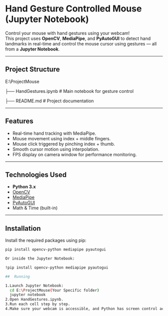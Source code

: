 #  Hand Gesture Controlled Mouse (Jupyter Notebook)

Control your mouse with hand gestures using your webcam!  
This project uses **OpenCV**, **MediaPipe**, and **PyAutoGUI** to detect hand landmarks in real-time and control the mouse cursor using gestures — all from a **Jupyter Notebook**.

---

##  Project Structure

E:\ProjectMouse

├── HandGestures.ipynb # Main notebook for gesture control

├── README.md # Project documentation


---

##  Features

-  Real-time hand tracking with MediaPipe.
-  Mouse movement using index + middle fingers.
-  Mouse click triggered by pinching index + thumb.
-  Smooth cursor motion using interpolation.
-  FPS display on camera window for performance monitoring.

---

##  Technologies Used

- **Python 3.x**
- [OpenCV](https://opencv.org/)
- [MediaPipe](https://mediapipe.dev/)
- [PyAutoGUI](https://pyautogui.readthedocs.io/en/latest/)
- Math & Time (built-in)

---

##  Installation

Install the required packages using pip:

```bash
pip install opencv-python mediapipe pyautogui

Or inside the Jupyter Notebook:

!pip install opencv-python mediapipe pyautogui

##  Running

1.Launch Jupyter Notebook:
  cd E:\ProjectMouse(Your Specific folder)
  jupyter notebook
2.Open HandGestures.ipynb.
3.Run each cell step by step.
4.Make sure your webcam is accessible, and Python has screen control access.